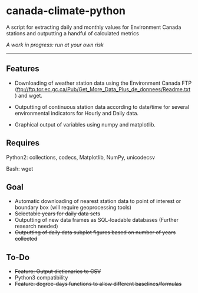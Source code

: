 # canada-climate-python

A script for extracting daily and monthly values for Environment Canada stations and outputting a handful of calculated metrics

_A work in progress: run at your own risk_ 

---
## Features

- Downloading of weather station data using the Environment Canada FTP (<ftp://ftp.tor.ec.gc.ca/Pub/Get_More_Data_Plus_de_donnees/Readme.txt>) and wget.

- Outputting of continuous station data according to date/time for several environmental indicators for Hourly and Daily data.

- Graphical output of variables using numpy and matplotlib.

## Requires

Python2: collections, codecs, Matplotlib, NumPy, unicodecsv

Bash: wget 

## Goal

- Automatic downloading of nearest station data to point of interest or boundary box (will require geoprocessing tools)
- ~~Selectable years for daily data sets~~
- Outputting of new data frames as SQL-loadable databases (Further research needed)
- ~~Outputting of daily data subplot figures based on number of years collected~~

## To-Do

- ~~Feature: Output dictionaries to CSV~~
- Python3 compatibility
- ~~Feature: degree-days functions to allow different baselines/formulas~~
